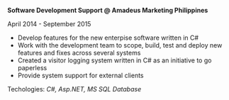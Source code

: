 <b>Software Development Support @ Amadeus Marketing Philippines</b>

<span class="text-sm">April 2014 - September 2015</span>

<ul class="list-bullets text-base">
<li>Develop features for the new enterpise software written in C#</li>
<li>Work with the development team to scope, build, test and deploy new features and fixes across several systems</li>
<li>Created a visitor logging system written in C# as an initiative to go paperless</li>
<li>Provide system support for external clients</li>
</ul>

<span class="text-sm">Techologies: <i>C#, Asp.NET, MS SQL Database</i></span>
